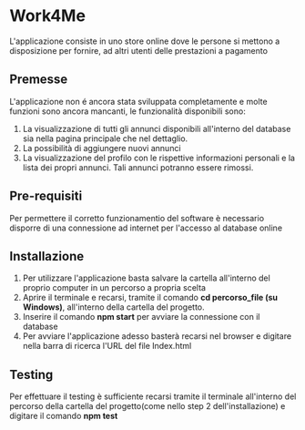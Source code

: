 # Work4Me

L'applicazione consiste in uno store online dove le persone si mettono a disposizione per fornire, ad altri 
utenti delle prestazioni a pagamento

## Premesse
L'applicazione non é ancora stata sviluppata completamente e molte funzioni sono ancora mancanti, le 
funzionalità disponibili sono:
  1.  La visualizzazione di tutti gli annunci disponibili all'interno del database sia
      nella pagina principale che nel dettaglio.   
  2.  La possibilità di aggiungere nuovi annunci
  3.  La visualizzazione del profilo con le rispettive informazioni personali
      e la lista dei propri annunci. Tali annunci potranno essere rimossi.
 
## Pre-requisiti
Per permettere il corretto funzionamentio del software è necessario disporre
di una connessione ad internet per l'accesso al database online

## Installazione
  1.  Per utilizzare l'applicazione basta salvare la cartella all'interno del proprio computer in un percorso
      a propria scelta
  2.  Aprire il terminale e recarsi, tramite il comando **cd percorso_file (su Windows)**, all'interno della
      cartella del progetto.
  3.  Inserire il comando **npm start** per avviare la connessione con il database
  4.  Per avviare l'applicazione adesso basterà recarsi nel browser e digitare nella barra di ricerca
      l'URL del file Index.html
 
 ## Testing
 Per effettuare il testing è sufficiente recarsi tramite il terminale all'interno del percorso della 
 cartella del progetto(come nello step 2 dell'installazione) e digitare il comando **npm test**

